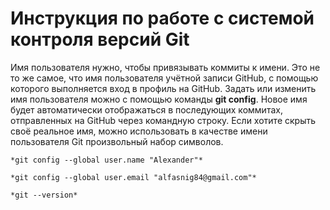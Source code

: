 # Инструкция по работе с системой контроля версий Git

Имя пользователя нужно, чтобы привязывать коммиты к имени. Это не то же самое, что имя пользователя учётной записи GitHub, с помощью которого выполняется вход в профиль на GitHub. Задать или изменить имя пользователя можно с помощью команды **git config**. Новое имя будет автоматически отображаться в последующих коммитах, отправленных на GitHub через командную строку. Если хотите скрыть своё реальное имя, можно использовать в качестве имени пользователя Git произвольный набор символов.

    *git config --global user.name "Alexander"*

    *git config --global user.email "alfasnig84@gmail.com"*

    *git --version*
